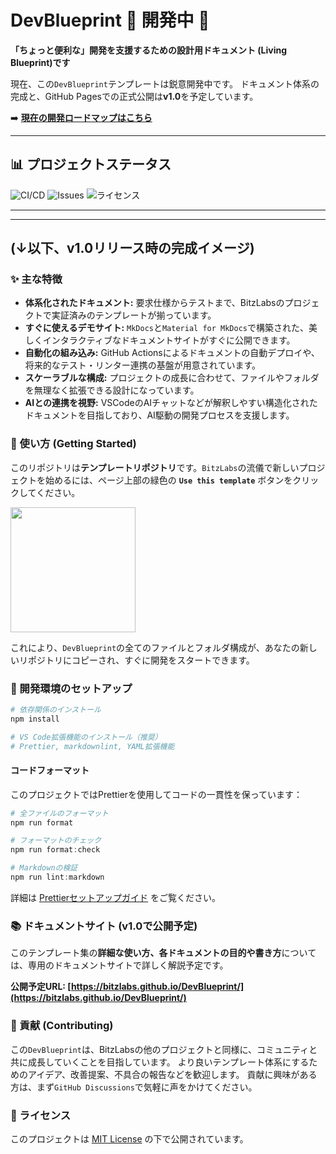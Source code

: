 # DevBlueprint 🚧 開発中 🚧

**「ちょっと便利な」開発を支援するための設計用ドキュメント (Living Blueprint)です**

現在、この`DevBlueprint`テンプレートは鋭意開発中です。
ドキュメント体系の完成と、GitHub Pagesでの正式公開は**v1.0**を予定しています。

➡️ **[現在の開発ロードマップはこちら](./Docs/00_プロジェクト管理/01_ロードマップ.md)**

---

## 📊 プロジェクトステータス

![CI/CD](https://github.com/BitzLabs/DevBlueprint/actions/workflows/deploy-docs.yml/badge.svg)
![Issues](https://img.shields.io/github/issues/BitzLabs/DevBlueprint)
![ライセンス](https://img.shields.io/github/license/BitzLabs/DevBlueprint)

---
---

## (↓以下、v1.0リリース時の完成イメージ)

### ✨ 主な特徴

*   **体系化されたドキュメント:** 要求仕様からテストまで、BitzLabsのプロジェクトで実証済みのテンプレートが揃っています。
*   **すぐに使えるデモサイト:** `MkDocs`と`Material for MkDocs`で構築された、美しくインタラクティブなドキュメントサイトがすぐに公開できます。
*   **自動化の組み込み:** GitHub Actionsによるドキュメントの自動デプロイや、将来的なテスト・リンター連携の基盤が用意されています。
*   **スケーラブルな構成:** プロジェクトの成長に合わせて、ファイルやフォルダを無理なく拡張できる設計になっています。
*   **AIとの連携を視野:** VSCodeのAIチャットなどが解釈しやすい構造化されたドキュメントを目指しており、AI駆動の開発プロセスを支援します。

### 🚀 使い方 (Getting Started)

このリポジトリは**テンプレートリポジトリ**です。`BitzLabs`の流儀で新しいプロジェクトを始めるには、ページ上部の緑色の **`Use this template`** ボタンをクリックしてください。

<img src="https://docs.github.com/assets/cb-13934/images/help/repository/use-this-template-button.png" width="200">

これにより、`DevBlueprint`の全てのファイルとフォルダ構成が、あなたの新しいリポジトリにコピーされ、すぐに開発をスタートできます。

### 🔧 開発環境のセットアップ

```powershell
# 依存関係のインストール
npm install

# VS Code拡張機能のインストール（推奨）
# Prettier, markdownlint, YAML拡張機能
```

#### コードフォーマット

このプロジェクトではPrettierを使用してコードの一貫性を保っています：

```powershell
# 全ファイルのフォーマット
npm run format

# フォーマットのチェック
npm run format:check

# Markdownの検証
npm run lint:markdown
```

詳細は [Prettierセットアップガイド](./Docs/03_開発ルール/00_セットアップガイド/02_Prettierセットアップ.md) をご覧ください。

### 📚 ドキュメントサイト (v1.0で公開予定)

このテンプレート集の**詳細な使い方、各ドキュメントの目的や書き方**については、専用のドキュメントサイトで詳しく解説予定です。

**公開予定URL: [https://bitzlabs.github.io/DevBlueprint/](https://bitzlabs.github.io/DevBlueprint/)**

### 🤝 貢献 (Contributing)

この`DevBlueprint`は、BitzLabsの他のプロジェクトと同様に、コミュニティと共に成長していくことを目指しています。
より良いテンプレート体系にするためのアイデア、改善提案、不具合の報告などを歓迎します。
貢献に興味がある方は、まず`GitHub Discussions`で気軽に声をかけてください。

### 📄 ライセンス

このプロジェクトは [MIT License](./LICENSE) の下で公開されています。
